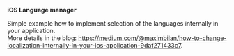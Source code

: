 
<b>iOS Language manager</b>

Simple example how to implement selection of the languages internally in your application.<br>
More details in the blog: https://medium.com/@maximbilan/how-to-change-localization-internally-in-your-ios-application-9daf271433c7.
